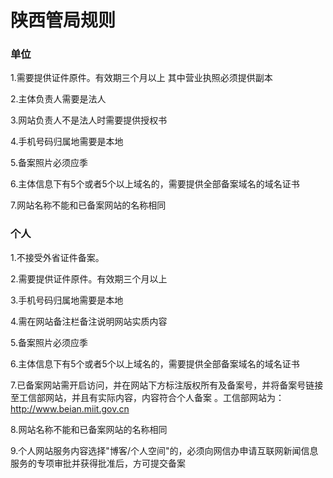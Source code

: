 

# 陕西管局规则

### 单位

1.需要提供证件原件。有效期三个月以上 其中营业执照必须提供副本                                                                                                            

2.主体负责人需要是法人                                                                                                                                               

3.网站负责人不是法人时需要提供授权书                                                                                                                 

4.手机号码归属地需要是本地                                                                                                                                    

5.备案照片必须应季                                                                                                                      

6.主体信息下有5个或者5个以上域名的，需要提供全部备案域名的域名证书                                              

7.网站名称不能和已备案网站的名称相同

### 个人

1.不接受外省证件备案。                                                                                                                

2.需要提供证件原件。有效期三个月以上                                                                                                                        

3.手机号码归属地需要是本地                                                                                                           

4.需在网站备注栏备注说明网站实质内容                                                                                     

5.备案照片必须应季                                                                                                    

6.主体信息下有5个或者5个以上域名的，需要提供全部备案域名的域名证书                                                

7.已备案网站需开启访问，并在网站下方标注版权所有及备案号，并将备案号链接至工信部网站，并且有实际内容，内容符合个人备案 。工信部网站为：http://www.beian.miit.gov.cn                                 

8.网站名称不能和已备案网站的名称相同                                                                            

9.个人网站服务内容选择"博客/个人空间"的，必须向网信办申请互联网新闻信息服务的专项审批并获得批准后，方可提交备案